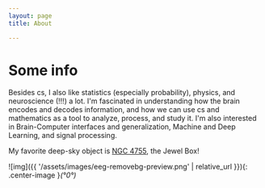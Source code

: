 ```yaml
---
layout: page 
title: About

---
```


# Some info 

Besides cs, I also like statistics (especially probability), physics, and neuroscience (!!!) a lot. I'm fascinated in understanding how the brain encodes and decodes information, and how we can use cs and mathematics as a tool to analyze, process, and study it. I'm also interested in Brain-Computer interfaces and generalization, Machine and Deep Learning, and signal processing.

My favorite deep-sky object is [NGC 4755](https://freestarcharts.com/ngc-4755), the Jewel Box!



![img]({{ '/assets/images/eeg-removebg-preview.png' | relative_url }}){: .center-image }*(°0°)*
